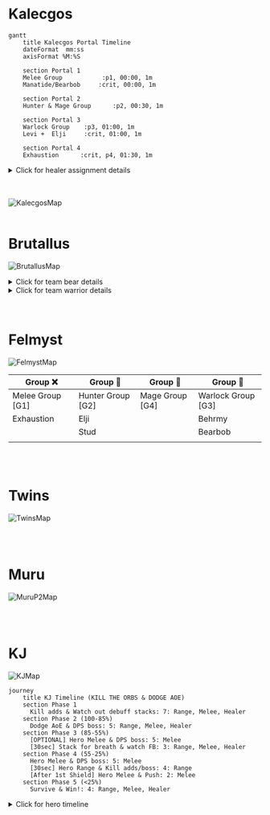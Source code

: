 # Kalecgos

```mermaid
gantt
    title Kalecgos Portal Timeline
    dateFormat  mm:ss
    axisFormat %M:%S

    section Portal 1
    Melee Group           :p1, 00:00, 1m
    Manatide/Bearbob     :crit, 00:00, 1m
    
    section Portal 2
    Hunter & Mage Group      :p2, 00:30, 1m

    section Portal 3
    Warlock Group    :p3, 01:00, 1m
    Levi +  Elji     :crit, 01:00, 1m

    section Portal 4
    Exhaustion      :crit, p4, 01:30, 1m
```

<details>
<summary>Click for healer assignment details</summary>

```mermaid
stateDiagram-v2
    s1: Healer in Portal 3 or 4 Group
    s2: Manatide stays up
    s1 --> s2: teleported during Portal 1

    s3: Healer in Portal 3 or 4 Group
    s4: Elji stays up
    s3 --> s4: teleported during Portal 2

    s5: Behrmy stays up and bubbles
    s6: Call out so other healer stays
    s5 --> s6: early teleport
```
</details>
<br>
<br>

![KalecgosMap](https://cdn.discordapp.com/attachments/775973769537126412/990375252431364146/Screen_Shot_2022-06-25_at_1.26.34_PM.png)
<br>
<br>

# Brutallus

![BrutallusMap](https://cdn.discordapp.com/attachments/775973769537126412/990358559348912189/Screen_Shot_2022-06-25_at_1.50.55_PM.png)

<details>
<summary>Click for team bear details</summary>

```mermaid
stateDiagram-v2
    t2: Pickii
    h4: Behrmy
    h5: Manatide
    h6: Elji
    rr1: Firedestruct
    rr2: Shar
    rr3: Junzi
    rr4: Beek
    rr5: Brooks
    rr6: Zarj
    
    h4 --> t2
    h5 --> t2
    h6 --> t2
    rr1 --> h4
    rr2 --> h4
    rr3 --> h5
    rr4 --> h5
    rr5 --> h6
    rr6 --> h6
```

</details>

<details>
<summary>Click for team warrior details</summary>

```mermaid
stateDiagram-v2
    t1: Abe
    h1: Bearbob
    h2: Levi
    h3: Exhaustion
    r1: Dan
    r2: Twyrp
    r3: Victra
    r4: Kepa
    r5: Akugi
    r6: Corntallis

    t1 --> h1
    t1 --> h2
    t1 --> h3
    h1 --> r1
    h1 --> r2
    h2 --> r3
    h2 --> r4
    h3 --> r5
    h3 --> r6
```

</details>
<br>
<br>

# Felmyst

![FelmystMap](https://cdn.discordapp.com/attachments/775973769537126412/990364968299954216/Screen_Shot_2022-06-25_at_2.15.48_PM.png)

| Group :x: | Group :small_red_triangle_down: | Group :large_orange_diamond: | Group :large_blue_circle: |
| ----------- | ----------- | ----------- | ----------- |
| Melee Group [G1]| Hunter Group [G2]| Mage Group [G4]| Warlock Group [G3]|
| Exhaustion | Elji | | Behrmy |
| | Stud | | Bearbob |
| | | | |

<br>
<br>

# Twins

![TwinsMap](https://cdn.discordapp.com/attachments/775973769537126412/990375297964736522/Screen_Shot_2022-06-25_at_2.32.23_PM.png)

<br>
<br>

# Muru

![MuruP2Map](https://cdn.discordapp.com/attachments/775973769537126412/990372769868947556/Screen_Shot_2022-06-25_at_2.47.07_PM.png)

<br>
<br>

# KJ

![KJMap](https://cdn.discordapp.com/attachments/945886124784644156/988662912614805583/KilJaeden___RaidPlan.io_-_Google_Chrome_6_20_2022_9_25_52_PM.png)

```mermaid
journey
    title KJ Timeline (KILL THE ORBS & DODGE AOE)
    section Phase 1
      Kill adds & Watch out debuff stacks: 7: Range, Melee, Healer
    section Phase 2 (100-85%)
      Dodge AoE & DPS boss: 5: Range, Melee, Healer
    section Phase 3 (85-55%)
      [OPTIONAL] Hero Melee & DPS boss: 5: Melee
      [30sec] Stack for breath & watch FB: 3: Range, Melee, Healer
    section Phase 4 (55-25%)
      Hero Melee & DPS boss: 5: Melee
      [30sec] Hero Range & Kill adds/boss: 4: Range
      [After 1st Shield] Hero Melee & Push: 2: Melee
    section Phase 5 (<25%)
      Survive & Win!: 4: Range, Melee, Healer
```

<details>
<summary>Click for hero timeline</summary>

```mermaid
journey
    title Hero Timeline
    section Phase 3 (85-55%)
      [OPTIONAL] Hero Melee & DPS boss: 7: N/A
    section Phase 4 (55-25%)
      Hero Melee & DPS boss: 7: Bamm
      [30sec] Hero Range & Kill adds/boss: 7: Levi/Jun/Mana
      [After 1st Shield] Hero Melee & Push: 7: Exhaustion
```


</details>

